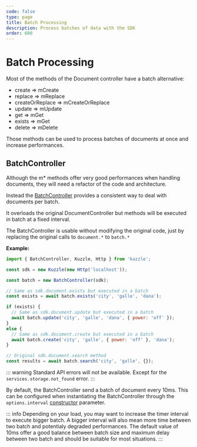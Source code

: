 ```yaml
---
code: false
type: page
title: Batch Processing
description: Process batches of data with the SDK
order: 600
---
```


# Batch Processing

Most of the methods of the Document controller have a batch alternative:
 - create => mCreate
 - replace => mReplace
 - createOrReplace => mCreateOrReplace
 - update => mUpdate
 - get => mGet
 - exists => mGet
 - delete => mDelete

Those methods can be used to process batches of documents at once and increase performances.

## BatchController

Although the m* methods offer very good performances when handling documents, they will need a refactor of the code and architecture.

Instead the [BatchController](/sdk/js/7/core-classes/batch-controller/introduction) provides a consistent way to deal with documents per batch.

It overloads the original DocumentController but methods will be executed in batch at a fixed interval.

The BatchController is usable without modifying the original code, just by replacing the original calls to `document.*` to `batch.*`

**Example:**

```js
import { BatchController, Kuzzle, Http } from 'kuzzle';

const sdk = new Kuzzle(new Http('localhost'));

const batch = new BatchController(sdk);

// Same as sdk.document.exists but executed in a batch
const exists = await batch.exists('city', 'galle', 'dana');

if (exists) {
  // Same as sdk.document.update but executed in a batch
  await batch.update('city', 'galle', 'dana', { power: 'off' });
}
else {
  // Same as sdk.document.create but executed in a batch
  await batch.create('city', 'galle', { power: 'off' }, 'dana');
}

// Original sdk.document.search method
const results = await batch.search('city', 'galle', {});
```

::: warning
Standard API errors will not be available.
Except for the `services.storage.not_found` error.
:::

By default, the BatchController send a batch of document every 10ms. This can be configured when instantiating the BatchController through the `options.interval` [constructor](/sdk/js/7/core-classes/batch-controller/constructor) parameter.

::: info
Depending on your load, you may want to increase the timer interval to execute bigger batch.
A bigger interval will also mean more time between two batch and potentialy degraded performances.
The default value of 10ms offer a good balance between batch size and maximum delay between two batch and should be suitable for most situations.
:::



